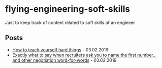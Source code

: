 # flying-engineering-soft-skills
Just to keep track of content related to soft skills of an engineer

## Posts

- [How to teach yourself hard things](https://jvns.ca/blog/2018/09/01/learning-skills-you-can-practice) - 03.02.2019
- [Exactly what to say when recruiters ask you to name the first number… and other negotiation word-for-words](http://blog.interviewing.io/exactly-what-to-say-when-recruiters-ask-you-to-name-the-first-number/) - 03.02.2019
